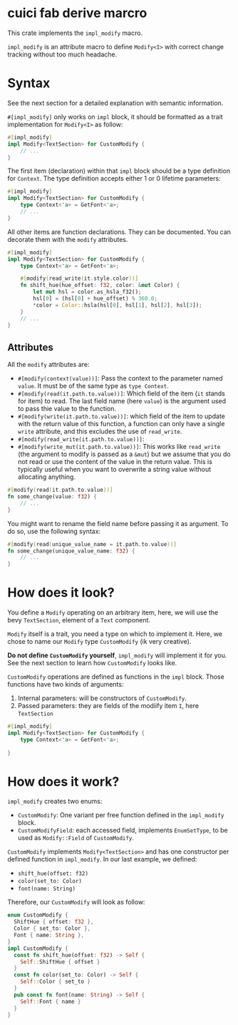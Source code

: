 # cuici fab derive marcro

This crate implements the `impl_modify` macro. 

`impl_modify` is an attribute macro to define `Modify<I>` with correct
change tracking without too much headache.

# Syntax

See the next section for a detailed explanation with semantic information.

`#[impl_modify]` only works on `impl` block, it should be formatted as a
trait implementation for `Modify<I>` as follow:

```rust
#[impl_modify]
impl Modify<TextSection> for CustomModify {
    // ...
}
```

The first item (declaration) within that `impl` block should be a type
definition for `Context`. The type definition accepts either 1 or 0 lifetime
parameters:

```rust
#[impl_modify]
impl Modify<TextSection> for CustomModify {
    type Context<'a> = GetFont<'a>;
    // ...
}
```

All other items are function declarations. They can be documented. You can
decorate them with the `modify` attributes.

```rust
#[impl_modify]
impl Modify<TextSection> for CustomModify {
    type Context<'a> = GetFont<'a>;

    #[modify(read_write(it.style.color))]
    fn shift_hue(hue_offset: f32, color: &mut Color) {
        let mut hsl = color.as_hsla_f32();
        hsl[0] = (hsl[0] + hue_offset) % 360.0;
        *color = Color::hsla(hsl[0], hsl[1], hsl[2], hsl[3]);
    }
    // ...
}
```

## Attributes

All the `modify` attributes are:

- `#[modify(context(value))]`: Pass the context to the parameter named `value`.
   It must be of the same type as `type Context`.
- `#[modify(read(it.path.to.value))]`: Which field of the item (`it` stands
   for item) to read. The last field name (here `value`) is the argument
   used to pass thie value to the function.
- `#[modify(write(it.path.to.value))]`: which field of the item  to update
   with the return value of this function, a function can only have a
   single `write` attribute, and this excludes the use of `read_write`.
- `#[modify(read_write(it.path.to.value))]`:
- `#[modify(write_mut(it.path.to.value))]`: This works like `read_write`
   (the argument to modify is passed as a `&mut`) but we assume that you do
   not read or use the content of the value in the return value. This is
   typically useful when you want to overwrite a string value without
   allocating anything.

```rust
#[modify(read(it.path.to.value))]
fn some_change(value: f32) {
    // ...
}
```

You might want to rename the field name before passing it as argument.
To do so, use the following syntax:

```rust
#[modify(read(unique_value_name = it.path.to.value))]
fn some_change(unique_value_name: f32) {
    // ...
}
```

# How does it look?

You define a `Modify` operating on an arbitrary item, here, we will use the
bevy `TextSection`, element of a `Text` component.

`Modify` itself is a trait, you need a type on which to implement it. Here,
we chose to name our `Modify` type `CustomModify` (ik very creative).

**Do not define `CustomModify` yourself**, `impl_modify` will implement it
for you. See the next section to learn how `CustomModify` looks like.

`CustomModify` operations are defined as functions in the `impl` block.
Those functions have two kinds of arguments:

1. Internal parameters: will be constructors of `CustomModify`.
2. Passed parameters: they are fields of the modiify item `I`,
   here `TextSection`

```rust
#[impl_modify]
impl Modify<TextSection> for CustomModify {
    type Context<'a> = GetFont<'a>;
    
}
```

# How does it work?

`impl_modify` creates two enums:

- `CustomModify`: One variant per free function defined in the `impl_modify`
  block.
- `CustomModifyField`: each accessed field, implements `EnumSetType`,
  to be used as `Modify::Field` of `CustomModify`.

`CustomModify` implements `Modify<TextSection>` and has one constructor per
defined function in `impl_modify`. In our last example, we defined:

- `shift_hue(offset: f32)`
- `color(set_to: Color)`
- `font(name: String)`

Therefore, our `CustomModify` will look as follow:

```rust
enum CustomModify {
  ShiftHue { offset: f32 },
  Color { set_to: Color },
  Font { name: String },
}
impl CustomModify {
  const fn shift_hue(offset: f32) -> Self {
    Self::ShiftHue { offset }
  }
  const fn color(set_to: Color) -> Self {
    Self::Color { set_to }
  }
  pub const fn font(name: String) -> Self {
    Self::Font { name }
  }
}
```